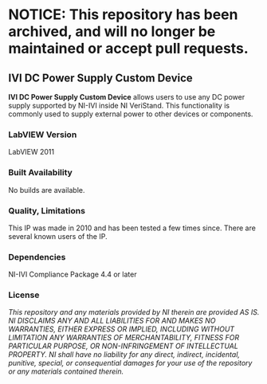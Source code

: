 # NOTICE: This repository has been archived, and will no longer be maintained or accept pull requests.
## IVI DC Power Supply Custom Device ##

**IVI DC Power Supply Custom Device** allows users to use any DC power supply supported by NI-IVI inside NI VeriStand.  This functionality is commonly used to supply external power to other devices or components.

### LabVIEW Version ###

LabVIEW 2011

### Built Availability ###

No builds are available.

### Quality, Limitations ###

This IP was made in 2010 and has been tested a few times since. There are several known users of the IP.

### Dependencies ###

NI-IVI Compliance Package 4.4 or later

### License ###

*This repository and any materials provided by NI therein are provided AS IS. NI DISCLAIMS ANY AND ALL LIABILITIES FOR AND MAKES NO WARRANTIES, EITHER EXPRESS OR IMPLIED, INCLUDING WITHOUT LIMITATION ANY WARRANTIES OF MERCHANTABILITY, FITNESS FOR  PARTICULAR PURPOSE, OR NON-INFRINGEMENT OF INTELLECTUAL PROPERTY. NI shall have no liability for any direct, indirect, incidental, punitive, special, or consequential damages for your use of the repository or any materials contained therein.*
